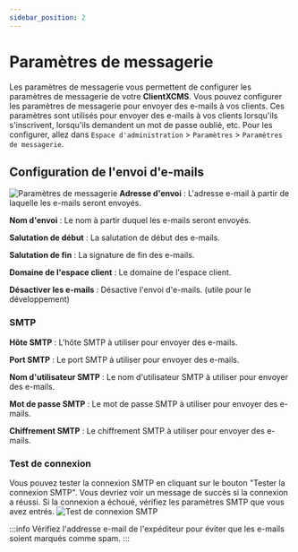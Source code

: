```yaml
---
sidebar_position: 2
---
```

# Paramètres de messagerie
Les paramètres de messagerie vous permettent de configurer les paramètres de messagerie de votre **ClientXCMS**. Vous pouvez configurer les paramètres de messagerie pour envoyer des e-mails à vos clients.
Ces paramètres sont utilisés pour envoyer des e-mails à vos clients lorsqu'ils s'inscrivent, lorsqu'ils demandent un mot de passe oublié, etc. Pour les configurer, allez dans `Espace d'administration` > `Paramètres` > `Paramètres de messagerie`.
## Configuration de l'envoi d'e-mails
![Paramètres de messagerie](/img/next_gen/settings/core/mail.png)
**Adresse d'envoi** : L'adresse e-mail à partir de laquelle les e-mails seront envoyés.

**Nom d'envoi** : Le nom à partir duquel les e-mails seront envoyés.

**Salutation de début** : La salutation de début des e-mails.

**Salutation de fin** : La signature de fin des e-mails.

**Domaine de l'espace client** : Le domaine de l'espace client.

**Désactiver les e-mails** : Désactive l'envoi d'e-mails. (utile pour le développement)

### SMTP
**Hôte SMTP** : L'hôte SMTP à utiliser pour envoyer des e-mails.

**Port SMTP** : Le port SMTP à utiliser pour envoyer des e-mails.

**Nom d'utilisateur SMTP** : Le nom d'utilisateur SMTP à utiliser pour envoyer des e-mails.

**Mot de passe SMTP** : Le mot de passe SMTP à utiliser pour envoyer des e-mails.

**Chiffrement SMTP** : Le chiffrement SMTP à utiliser pour envoyer des e-mails.

### Test de connexion
Vous pouvez tester la connexion SMTP en cliquant sur le bouton "Tester la connexion SMTP".
Vous devriez voir un message de succès si la connexion a réussi.
Si la connexion a échoué, vérifiez les paramètres SMTP que vous avez entrés.
![Test de connexion SMTP](/img/next_gen/settings/core/mail_success.png)

:::info
Vérifiez l'addresse e-mail de l'expéditeur pour éviter que les e-mails soient marqués comme spam.
:::